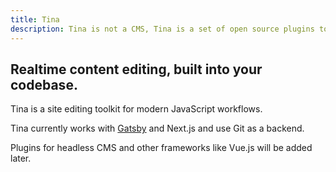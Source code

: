 ```yaml
---
title: Tina
description: Tina is not a CMS, Tina is a set of open source plugins to empower JS developers provide a realtime editing experience to content editors.
---
```

## Realtime content editing, built into your codebase.

Tina is a site editing toolkit for modern JavaScript workflows.

Tina currently works with [Gatsby](/docs/gatsby/quickstart/) and Next.js and use Git as a backend.

Plugins for headless CMS and other frameworks like Vue.js will be added later.
